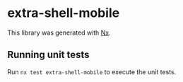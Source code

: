 # extra-shell-mobile

This library was generated with [Nx](https://nx.dev).

## Running unit tests

Run `nx test extra-shell-mobile` to execute the unit tests.
